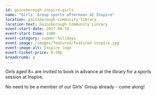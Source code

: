 ```yaml
---
id: gainsborough-inspire-girls
name: "Girls' Group sports afternoon at Inspire"
location: gainsborough-community-library
location-text: Gainsborough Community Library
event-start-date: 2017-08-14
event-start-time: 1400
event-category: summer-holidays
event-image: /images/featured/featured-inspire.jpg
event-image-alt: Inspire logo
event-ticket-price: 0.50p
breadcrumb: y
---
```


Girls aged 8+ are invited to book in advance at the library for a sports session at Inspire.

No need to be a member of our Girls' Group already - come along!
